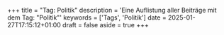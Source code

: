 +++
title = "Tag: Politik"
description = 'Eine Auflistung aller Beiträge mit dem Tag: "Politik"'
keywords = ['Tags', 'Politik']
date = 2025-01-27T17:15:12+01:00
draft = false
aside = true
+++